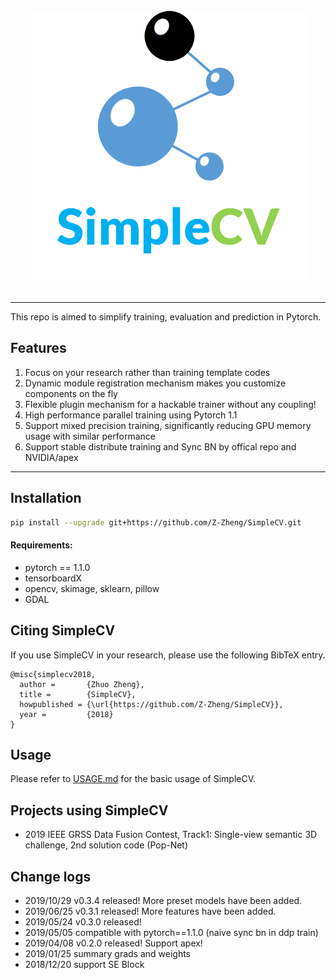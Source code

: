 <div align="center">
  <img src="https://raw.githubusercontent.com/Z-Zheng/images_repo/master/logo.png"><br><br>
</div>

---------------------
This repo is aimed to simplify training, evaluation and prediction in Pytorch.

## Features
1. Focus on your research rather than training template codes
2. Dynamic module registration mechanism makes you customize components on the fly
3. Flexible plugin mechanism for a hackable trainer without any coupling!
4. High performance parallel training using Pytorch 1.1
5. Support mixed precision training, significantly reducing GPU memory usage with similar performance
6. Support stable distribute training and Sync BN by offical repo and NVIDIA/apex
--------------
## Installation

```bash
pip install --upgrade git+https://github.com/Z-Zheng/SimpleCV.git
```

#### Requirements:
- pytorch == 1.1.0
- tensorboardX
- opencv, skimage, sklearn, pillow
- GDAL

## Citing SimpleCV
If you use SimpleCV in your research, please use the following BibTeX entry.
```
@misc{simplecv2018,
  author =       {Zhuo Zheng},
  title =        {SimpleCV},
  howpublished = {\url{https://github.com/Z-Zheng/SimpleCV}},
  year =         {2018}
}
```

## Usage
Please refer to [USAGE.md](https://github.com/Z-Zheng/simplecv/USAGE.md) for the basic usage of SimpleCV.

## Projects using SimpleCV
- 2019 IEEE GRSS Data Fusion Contest, Track1: Single-view semantic 3D challenge, 2nd solution code (Pop-Net)

## Change logs
- 2019/10/29 v0.3.4 released! More preset models have been added.
- 2019/06/25 v0.3.1 released! More features have been added.
- 2019/05/24 v0.3.0 released! 
- 2019/05/05 compatible with pytorch==1.1.0 (naive sync bn in ddp train)
- 2019/04/08 v0.2.0 released! Support apex!
- 2019/01/25 summary grads and weights
- 2018/12/20 support SE Block